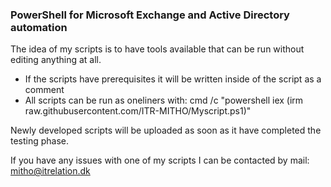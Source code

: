### PowerShell for Microsoft Exchange and Active Directory automation


The idea of my scripts is to have tools available that can be run without editing anything at all.

- If the scripts have prerequisites it will be written inside of the script as a comment
- All scripts can be run as oneliners with: cmd /c "powershell iex (irm raw.githubusercontent.com/ITR-MITHO/Myscript.ps1)"

Newly developed scripts will be uploaded as soon as it have completed the testing phase. 

If you have any issues with one of my scripts I can be contacted by mail: mitho@itrelation.dk
